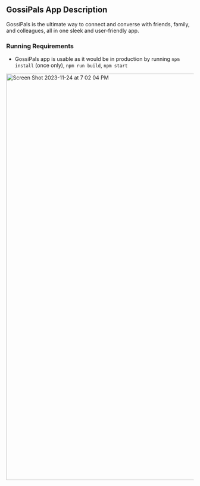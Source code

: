 
## GossiPals App Description
GossiPals is the ultimate way to connect and converse with friends, family, and colleagues, all in one sleek and user-friendly app.

### Running Requirements
- GossiPals app is usable as it would be in production by running `npm install` (once only), `npm run build`, `npm start`


<img width="1089" alt="Screen Shot 2023-11-24 at 7 02 04 PM" src="https://github.com/winniethebear424/ChitChat/assets/123126492/e31ddbe8-38c6-4ed0-b264-36b5f4fb0405">
